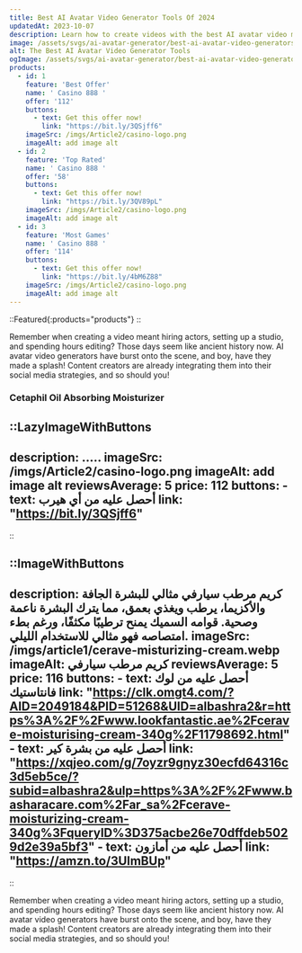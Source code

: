 ```yaml
---
title: Best AI Avatar Video Generator Tools Of 2024
updatedAt: 2023-10-07
description: Learn how to create videos with the best AI avatar video makers and how to automate your video creation process!
image: /assets/svgs/ai-avatar-generator/best-ai-avatar-video-generators-featured-image.svg
alt: The Best AI Avatar Video Generator Tools
ogImage: /assets/svgs/ai-avatar-generator/best-ai-avatar-video-generators-featured-image.svg
products:
  - id: 1
    feature: 'Best Offer'
    name: ' Casino 888 '
    offer: '112'
    buttons:
      - text: Get this offer now!
        link: "https://bit.ly/3QSjff6"
    imageSrc: /imgs/Article2/casino-logo.png
    imageAlt: add image alt
  - id: 2
    feature: 'Top Rated'
    name: ' Casino 888 '
    offer: '58'
    buttons:
      - text: Get this offer now!
        link: "https://bit.ly/3QV89pL"
    imageSrc: /imgs/Article2/casino-logo.png
    imageAlt: add image alt
  - id: 3
    feature: 'Most Games'
    name: ' Casino 888 '
    offer: '114'
    buttons:
      - text: Get this offer now!
        link: "https://bit.ly/4bM6Z88"
    imageSrc: /imgs/Article2/casino-logo.png
    imageAlt: add image alt
---
```


::Featured{:products="products"} 
::

Remember when creating a video meant hiring actors, setting up a studio, and spending hours editing? Those days seem like ancient history now. AI avatar video generators have burst onto the scene, and boy, have they made a splash! Content creators are already integrating them into their social media strategies, and so should you!

###  Cetaphil Oil Absorbing Moisturizer

::LazyImageWithButtons
---
description: .....
imageSrc: /imgs/Article2/casino-logo.png
imageAlt: add image alt
reviewsAverage: 5
price: 112
buttons:
      - text: أحصل عليه من أي هيرب 
        link: "https://bit.ly/3QSjff6"
---
::

::ImageWithButtons
---
description: كريم مرطب سيارفي مثالي للبشرة الجافة والأكزيما، يرطب ويغذي بعمق، مما يترك البشرة ناعمة وصحية. قوامه السميك يمنح ترطيبًا مكثفًا، ورغم بطء امتصاصه فهو مثالي للاستخدام الليلي.
imageSrc: /imgs/article1/cerave-misturizing-cream.webp
imageAlt: كريم مرطب سيارفي
reviewsAverage: 5
price: 116
buttons:
      - text: أحصل عليه من لوك فانتاستيك 
        link: "https://clk.omgt4.com/?AID=2049184&PID=51268&UID=albashra2&r=https%3A%2F%2Fwww.lookfantastic.ae%2Fcerave-moisturising-cream-340g%2F11798692.html"
      - text: أحصل عليه من بشرة كير
        link: "https://xqjeo.com/g/7oyzr9gnyz30ecfd64316c3d5eb5ce/?subid=albashra2&ulp=https%3A%2F%2Fwww.basharacare.com%2Far_sa%2Fcerave-moisturizing-cream-340g%3FqueryID%3D375acbe26e70dffdeb5029d2e39a5bf3"
      - text: أحصل عليه من أمازون
        link: "https://amzn.to/3UImBUp"
---
::

Remember when creating a video meant hiring actors, setting up a studio, and spending hours editing? Those days seem like ancient history now. AI avatar video generators have burst onto the scene, and boy, have they made a splash! Content creators are already integrating them into their social media strategies, and so should you!
